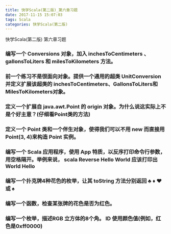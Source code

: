 ```yaml
---
title: 快学Scala(第二版)_第六章习题
date: 2017-11-15 15:07:03
tags: Scala
categories: 快学Scala(第二版)
---
```


快学Scala(第二版) 第六章习题
<!-- more -->

### 编写一个 Conversions 对象，加入 inchesToCentimeters 、 gallonsToLiters 和 milesToKilometers 方法。



### 前一个练习不是很面向对象。提供一个通用的超类 UnitConversion 并定义扩展该超类的 inchesToCentimeters、GallonsToLiters和MilesToKilometers对象。



### 定义一个扩展自 java.awt.Point 的 origin 对象。为什么说这实际上不是个好主意？(仔细看Point类的方法)


### 定义一个 Point 类和一个伴生对象，使得我们可以不用 new 而直接用 Point(3, 4)来构造 Point 实例。


### 编写一个 Scala 应用程序，使用 App 特质，以反序打印命令行参数，用空格隔开。举例来说， scala Reverse Hello World 应该打印出 World Hello



### 编写一个扑克牌4种花色的枚举，让其 toString 方法分别返回 ♣ ♦ ♥ 或 ♠



### 编写一个函数，检查某张牌的花色是否为红色。



### 编写一个枚举，描述RGB 立方体的8个角。 ID 使用颜色值(例如，红色是0xff0000)
